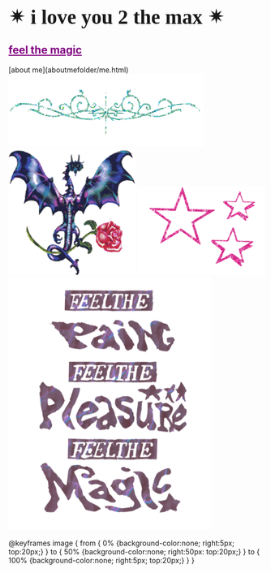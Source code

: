<html>
<h1 style="font-family:luminari;
           font-size:40px">&#10036; i love you 2 the max &#10036;</h1>
  <h2><a href="artfolder/art.html" style="color: purple;">feel the magic</a></h2>
           </html>
  [about me](aboutmefolder/me.html)
<html>
<body background="IMG_3972.jpg">
<img style="background:none;"
     src="pcoddxGLi.gif">
  <div>
<img style="background:none;"
     src="4T9o7eqjc.gif"
     width="250"
     height="250">
<img style="background: none;"
                src="1113638.gif"
                width="250"
                height="175">
                
 <head>
  <img class="image"
       src="FEEL THE-01 web.png"
     style="background: none;"
           width="400px"
           height="500px"
           position: fixed;
           top: 20px;
           right: 5px;
           animation-name:image;
           animation-duration: 3s;
           animation-iteration-count: infinite;}>
          
@keyframes image {
from { 0% {background-color:none; right:5px; top:20px;} 
            }
to { 50% {background-color:none; right:50px: top:20px;}
            }
to { 100% {background-color:none; right:5px; top:20px;}
            } }
</head>
        
       

